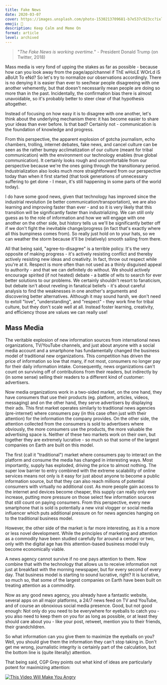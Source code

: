```yaml
---
title: Fake News
date: 2020-03-07
cover: https://images.unsplash.com/photo-1530213709681-b7e537c923cc?ixlib=rb-1.2.1&q=85&fm=jpg&crop=entropy&cs=srgb&w=1440
emoji: 🔎
description: Keep Calm and Meme On
format: article
level: archived
---
```


> "*The Fake News is working overtime.*" - President Donald Trump (on Twitter, 2018)
> 

Mass media is very fond of upping the stakes as far as possible - because how can you look away from the page/app/channel if ThE wHoLE WOrLd iS aBoUt To eNd? So let's try to normalize our observations accordingly. There is no denying it is easier than ever to see/hear people disagreeing with one another vehemently, but that doesn't necessarily mean people are doing so more than in the past. Incidentally, the confirmation bias there is almost unavoidable, so it's probably better to steer clear of that hypothesis altogether.

Instead of focusing on how easy it is to disagree with one another, let's think about the underlying mechanism there: it has become easier to share your ideas than ever before. Is that bad? Certainly not - communication is the foundation of knowledge and progress.

From this perspective, the apparent explosion of gotcha journalism, echo chambers, trolling, internet debates, fake news, and cancel culture can be seen as the rather bumpy acclimatization of our culture (meant for tribal communication) with the environment our technology enables (true global communication). It certainly looks rough and uncomfortable from our perspective because we're the ones going through the transitionary period. Industrialization also looks much more straightforward from our perspective today than when it first started (that took generations of unnecessary suffering to get done - I mean, it's still happening in some parts of the world today).

I do have some good news, given that technology has improved since the industrial revolution (ie better communication/transportation), we are also learning and improving faster than ever - and so it is very likely that this transition will be significantly faster than industrializing. We can still only guess as to the role of information and how we will engage with one another on the other side, but history tells us we'll be significantly better off if we don't fight the inevitable change/progress (in fact that's exactly where all this bumpiness comes from). So really just hold on to your hats, so we can weather the storm because it'll be (relatively) smooth sailing from there.

All that being said, "agree-to-disagree" is a terrible policy. It's the very opposite of making progress - it's actively resisting conflict and thereby actively resisting new ideas and creativity. In fact, throw out respect while you're at it. Respect is more often than not used as a thinly disguised appeal to authority - and that we can definitely do without. We should actively encourage spirited (if not heated) debate - a battle of wits to search for ever better solutions to our problems. We certainly shouldn't resort to fanaticism, but debate isn't about reveling in fanatical beliefs - it's about careful analysis to find the weaknesses in one another's arguments and discovering better alternatives. Although it may sound harsh, we don't need to extoll "love", "understanding", and "respect" - they work fine for tribal culture, but they don't scale well at all. Instead foster learning, creativity, and efficiency those are values we can really use!

## Mass Media

The veritable explosion of new information sources from international news organizations, TV/YouTube channels, and just about anyone with a social media account and a smartphone has fundamentally changed the business model of traditional new organizations. This competition has driven the price of information so low that many, if not most, consumers no longer pay for their daily information intake. Consequently, news organizations can't count on surviving off of contributions from their readers, but indirectly by (in some sense) selling their readers to a different kind of customer: advertisers. 

Now media organizations work in a two-sided market, on the one hand, they have consumers that use their products (eg. platform, articles, videos, messaging) and on the other hand, they serve advertisers by displaying their ads. This first market operates similarly to traditional news agencies (pre-internet) where consumers pay (in this case often just with their attention) for the information the company provides. On the other side, the attention collected from the consumers is sold to advertisers where obviously, the more consumers use the products, the more valuable the advertising space is. Neither of these two markets work on their own, but together they are extremely lucrative - so much so that some of the largest companies on Earth are built on this model.

The first (call it "traditional") market where consumers pay to interact on the platform and consume the media has changed in interesting ways. Most importantly, supply has exploded, driving the price to almost nothing. The super low barrier to entry combined with the extreme scalability of online services means not only is it easy for just about anyone to become a public information source, but that they can also reach millions of potential consumers with virtually no additional cost. As more people gain access to the internet and devices become cheaper, this supply can really only ever increase, putting more pressure on those select few information sources that still count on paying consumers. From this perspective, every new smartphone that is sold is potentially a new viral vlogger or social media influencer which puts additional pressure on for news agencies hanging on to the traditional business model.

However, the other side of the market is far more interesting, as it is a more or less novel development. While the principles of marketing and attention as a commodity have been studied carefully for around a century or two, only with the digital age has this attention-based business model truly become economically viable.

A news agency cannot survive if no one pays attention to them. Now combine that with the technology that allows us to receive information not just at breakfast with the morning newspaper, but for every second of every day. That business model is starting to sound lucrative, right? It is lucrative, so much so, that some of the largest companies on Earth have been built on treating attention as a commodity.

Now as any good news agency, you already have a fantastic website, several apps on all major platforms, a 24/7 news feed on TV and YouTube, and of course an obnoxious social media presence. Good, but not good enough: Not only do you need to be everywhere for eyeballs to catch you - you also need to keep them on you for as long as possible, or at least they should care about you - like your post, retweet, mention you to their friends, their grandchildren.

So what information can you give them to maximize the eyeballs on you? Well, you should give them the information they can't stop taking in. Don't get me wrong, journalistic integrity is certainly part of the calculation, but the bottom line is (quite literally) attention.

That being said, CGP Grey points out what kind of ideas are particularly potent for maximizing attention: 

[![This Video Will Make You Angry](https://img.youtube.com/vi/rE3j_RHkqJc/0.jpg)](https://www.youtube.com/watch?v=rE3j_RHkqJc)
